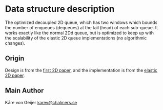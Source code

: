 # Data structure description

The optimized decoupled 2D queue, which has two windows which bounds the number of enqueues (dequeues) at the tail (head) of each sub-queue. It works exactly like the normal 2Dd queue, but is optimized to keep up with the scalability of the elastic 2D queue implementations (no algorithmic changes).
## Origin

Design is from the [first 2D paper](https://doi.org/10.4230/LIPIcs.DISC.2019.31), and the implementation is from the [elastic 2D paper](https://arxiv.org/abs/2403.13644).

## Main Author

Kåre von Geijer <karev@chalmers.se>